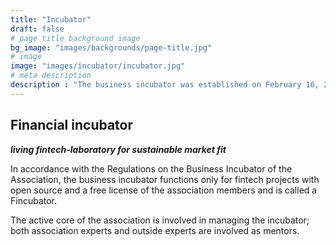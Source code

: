 ```yaml
---
title: "Incubator"
draft: false
# page title background image
bg_image: "images/backgrounds/page-title.jpg"
# image
image: "images/incubator/incubator.jpg"
# meta description
description : "The business incubator was established on February 16, 2018 following a vote of the members of the Association of Financial Technologies for the charter purposes of the Association."
---
```


## Financial incubator

**_living fintech-laboratory for sustainable market fit_**

In accordance with the Regulations on the Business Incubator of the Association, the business incubator functions only for fintech projects with open source and a free license of the association members and is called a Fincubator.

The active core of the association is involved in managing the incubator; both association experts and outside experts are involved as mentors.
